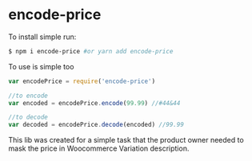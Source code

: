 # encode-price

To install simple run: 

```bash
$ npm i encode-price #or yarn add encode-price
```

To use is simple too

```javascript
var encodePrice = require('encode-price')

//to encode
var encoded = encodePrice.encode(99.99) //#44&44

//to decode
var decoded = encodePrice.decode(encoded) //99.99
```

This lib was created for a simple task that the product owner needed to mask the price in Woocommerce Variation description.
